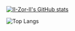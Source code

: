 [![II-Zor-II's GitHub stats](https://github-readme-stats.vercel.app/api?username=II-Zor-II&show_icons=true&theme=dark)](https://github.com/II-Zor-II/github-readme-stats)

![Top Langs](https://github-readme-stats.vercel.app/api/top-langs/?username=II-Zor-II&size_weight=0.5&count_weight=0.5)
